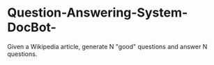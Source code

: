 # Question-Answering-System-DocBot-
Given a Wikipedia article, generate N "good" questions and answer N questions.
